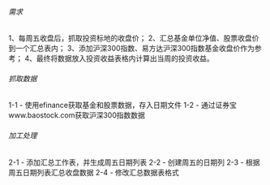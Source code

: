 ###### 需求
1、每周五收盘后，抓取投资标地的收盘价；
2、汇总基金单位净值、股票收盘价到一个汇总表内；
3、添加沪深300指数、易方达沪深300指数基金收盘价作为参考；
4、最终将数据放入投资收益表格内计算出当周的投资收益。

###### 抓取数据
1-1 - 使用efinance获取基金和股票数据，存入日期文件
1-2 - 通过证券宝www.baostock.com获取沪深300指数数据

###### 加工处理
2-1 - 添加汇总工作表，并生成周五日期列表
2-2 - 创建周五的日期列
2-3 - 根据周五日期列表汇总收盘数据
2-4 - 修改汇总数据表格式
